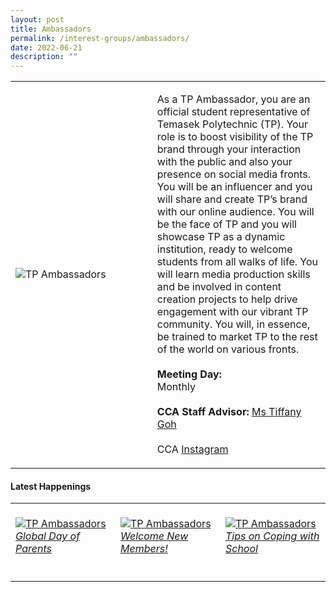 ```yaml
---
layout: post
title: Ambassadors
permalink: /interest-groups/ambassadors/
date: 2022-06-21
description: ""
---
```


<div>
    <table>
        <tr>
            <td style="width:45%"><image src="/images/CCA_tp_ambassadors1.jpg" style="display:block;margin-left:auto;margin-right:auto;" alt="TP Ambassadors"></image></td>
            <td>
                <p>
                    As a TP Ambassador, you are an official student representative of Temasek Polytechnic (TP). Your role is to boost visibility of the TP brand through your interaction with the public and also your presence on social media fronts. You will be an influencer and you will share and create TP’s brand with our online audience. You will be the face of TP and you will showcase TP as a dynamic institution, ready to welcome students from all walks of life. You will learn media production skills and be involved in content creation projects to help drive engagement with our vibrant TP community. You will, in essence, be trained to market TP to the rest of the world on various fronts.<br>
                    <br>
                    <b>Meeting Day:</b><br>
                    Monthly<br>
                    <br>
                    <b>CCA Staff Advisor:</b> <a href="mailto:Tiffany_Goh@TP.EDU.SG">Ms Tiffany Goh</a><br>
                    <br>
                    CCA <a href="https://www.instagram.com/tp_ambassadors">Instagram</a>
                </p>
            </td>
        </tr>
    </table>
</div>

#### Latest Happenings

<div>
    <table>
        <tr>
            <td style="width:33%"><br>
                <a href="https://www.instagram.com/p/CeQr2kqpNzL/">
                    <image src="/images/Interest Groups/TPA_Global Day of Parents.png" style="display:block;margin-left:auto;margin-right:auto;" alt="TP Ambassadors">
                    <h6 style="margin-top:0%">Global Day of Parents</h6>
                    </image>
                </a>
            </td>
            <td style="width:33%"><br>
                <a href="https://www.instagram.com/p/CeOBHyGpPxh/">
                    <image src="/images/Interest Groups/TPA_Welcome New Members!.png" style="display:block;margin-left:auto;margin-right:auto;" alt="TP Ambassadors">
                    <h6 style="margin-top:0%">Welcome New Members!</h6>
                    </image>
                </a>
            </td>
            <td style="width:33%"><br>
                <a href="https://www.instagram.com/p/CdvIFo1JBg6/">
                    <image src="/images/Interest Groups/TPA_Tips on Coping with School.png" style="display:block;margin-left:auto;margin-right:auto;" alt="TP Ambassadors">
                    <h6 style="margin-top:0%">Tips on Coping with School</h6>
                    </image>
                </a>
            </td>
        </tr>
    </table>
</div>